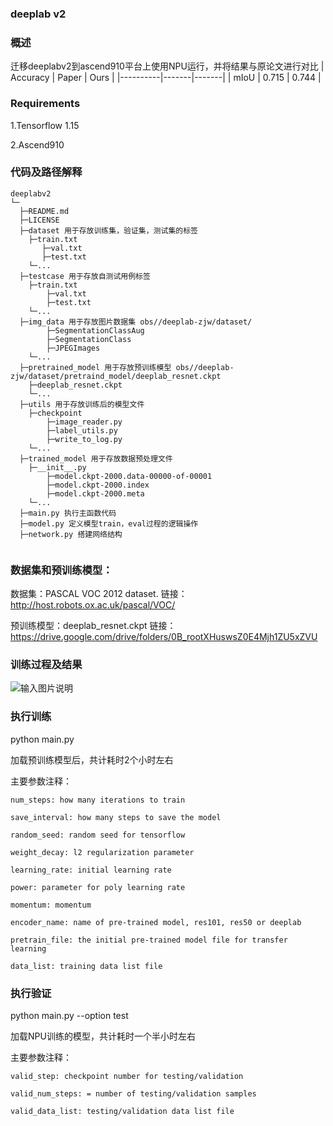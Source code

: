 ### deeplab v2

### 概述
迁移deeplabv2到ascend910平台上使用NPU运行，并将结果与原论文进行对比
| Accuracy | Paper | Ours  |
|----------|-------|-------|
| mIoU     | 0.715 | 0.744 |

### Requirements

1.Tensorflow 1.15

2.Ascend910

### 代码及路径解释
```
deeplabv2
└─
  ├─README.md
  ├─LICENSE  
  ├─dataset 用于存放训练集，验证集，测试集的标签
  	├─train.txt
       ├─val.txt
       ├─test.txt
  	└─...
  ├─testcase 用于存放自测试用例标签
  	├─train.txt
        ├─val.txt
        ├─test.txt
  	└─...
  ├─img_data 用于存放图片数据集 obs//deeplab-zjw/dataset/
        ├─SegmentationClassAug
        ├─SegmentationClass
        ├─JPEGImages
  	└─...
  ├─pretrained_model 用于存放预训练模型 obs//deeplab-zjw/dataset/pretraind_model/deeplab_resnet.ckpt
  	├─deeplab_resnet.ckpt
  	└─...
  ├─utils 用于存放训练后的模型文件
  	├─checkpoint
        ├─image_reader.py
        ├─label_utils.py
        ├─write_to_log.py 
  	└─...
  ├─trained_model 用于存放数据预处理文件
  	├─__init__.py
        ├─model.ckpt-2000.data-00000-of-00001
        ├─model.ckpt-2000.index
        ├─model.ckpt-2000.meta
  	└─...
  ├─main.py 执行主函数代码
  ├─model.py 定义模型train，eval过程的逻辑操作
  ├─network.py 搭建网络结构
  
```
### 数据集和预训练模型：

数据集：PASCAL VOC 2012 dataset. 链接：http://host.robots.ox.ac.uk/pascal/VOC/

预训练模型：deeplab_resnet.ckpt 链接：https://drive.google.com/drive/folders/0B_rootXHuswsZ0E4Mjh1ZU5xZVU

### 训练过程及结果

![输入图片说明](https://images.gitee.com/uploads/images/2020/1226/215613_87d9d711_8310380.png "屏幕截图.png")

### 执行训练

python main.py 

加载预训练模型后，共计耗时2个小时左右

主要参数注释：
```
num_steps: how many iterations to train

save_interval: how many steps to save the model

random_seed: random seed for tensorflow

weight_decay: l2 regularization parameter

learning_rate: initial learning rate

power: parameter for poly learning rate

momentum: momentum

encoder_name: name of pre-trained model, res101, res50 or deeplab

pretrain_file: the initial pre-trained model file for transfer learning

data_list: training data list file
```

### 执行验证

python main.py --option test

加载NPU训练的模型，共计耗时一个半小时左右

主要参数注释：
```
valid_step: checkpoint number for testing/validation

valid_num_steps: = number of testing/validation samples

valid_data_list: testing/validation data list file
```



